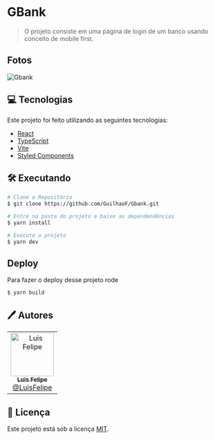 # GBank

> O projeto consiste em uma pagina de login de um banco usando conceito de mobile first.

<p align="center">
   <a href="https://www.linkedin.com/in/luis-felipe-silv/">
   </a>
</p>

## Fotos

![Gbank](https://user-images.githubusercontent.com/67026555/204924363-4ea43188-1f2d-459e-8deb-e8c02c8d1e90.png)

## 💻 Tecnologias

Este projeto foi feito utilizando as seguintes tecnologias:

- [React](https://reactjs.org)
- [TypeScript](https://www.typescriptlang.org)
- [Vite](https://vitejs.dev/)
- [Styled Components](https://styled-components.com/)

## 🛠️ Executando

```bash
# Clone o Repositório
$ git clone https://github.com/GuilhaoF/Gbank.git
```

```bash
# Entre na pasta do projeto e baixe as dependendências
$ yarn install
```

```bash
# Execute o projeto
$ yarn dev
```

## Deploy

Para fazer o deploy desse projeto rode

```bash
$ yarn build
```

## 🖊️ Autores

<table>
  <tr>
    <td align="center">
      <a href="https://github.com/GuilhaoF">
        <img src="https://avatars.githubusercontent.com/u/67026555?v=4" width="100px;" alt="Luis Felipe"/>
        <br />
        <sub>
          <b>Luis Felipe</b>
        </sub>
       </a>
       <br />
       <a href="https://www.linkedin.com/in/luis-felipe-silv/" title="Linkedin">@LuisFelipe</a>
       <br />
    </td>
  </tr>
</table>

## 📃 Licença

Este projeto está sob a licença [MIT](./LICENSE).
